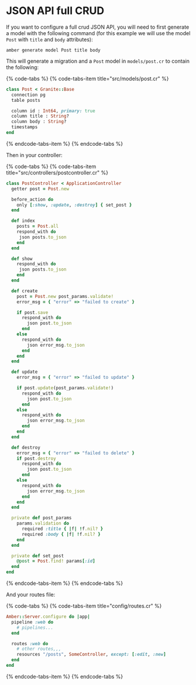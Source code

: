 
# JSON API full CRUD

If you want to configure a full crud JSON API, you will need to first generate a model with the following command (for this example we will use the model `Post` with `title` and `body` attributes):

```
amber generate model Post title body
```

This will generate a migration and a `Post` model in `models/post.cr` to contain the following:

{% code-tabs %}
{% code-tabs-item title="src/models/post.cr" %}
```ruby
class Post < Granite::Base
  connection pg
  table posts

  column id : Int64, primary: true
  column title : String?
  column body : String?
  timestamps
end
```
{% endcode-tabs-item %}
{% endcode-tabs %}

Then in your controller:

{% code-tabs %}
{% code-tabs-item title="src/controllers/postcontroller.cr" %}
```ruby
class PostController < ApplicationController
  getter post = Post.new

  before_action do
    only [:show, :update, :destroy] { set_post }
  end

  def index
    posts = Post.all
    respond_with do
     json posts.to_json
    end
  end

  def show
    respond_with do
     json posts.to_json
    end
  end

  def create
    post = Post.new post_params.validate!
    error_msg = { "error" => "failed to create" }

    if post.save
      respond_with do
        json post.to_json
      end
    else
      respond_with do
        json error_msg.to_json
      end
    end
  end

  def update
    error_msg = { "error" => "failed to update" }

    if post.update(post_params.validate!)
      respond_with do
        json post.to_json
      end
    else
      respond_with do
        json error_msg.to_json
      end
    end
  end

  def destroy
    error_msg = { "error" => "failed to delete" }
    if post.destroy
      respond_with do
        json post.to_json
      end
    else
      respond_with do
        json error_msg.to_json
      end
    end
  end

  private def post_params
    params.validation do
      required :title { |f| !f.nil? }
      required :body { |f| !f.nil? }
    end
  end

  private def set_post
    @post = Post.find! params[:id]
  end
end
```
{% endcode-tabs-item %}
{% endcode-tabs %}

And your routes file:

{% code-tabs %}
{% code-tabs-item title="config/routes.cr" %}
```ruby
Amber::Server.configure do |app|
  pipeline :web do
    # pipelines...
  end

  routes :web do
    # other routes,,,
    resources "/posts", SomeController, except: [:edit, :new]
  end
end
```
{% endcode-tabs-item %}
{% endcode-tabs %}
